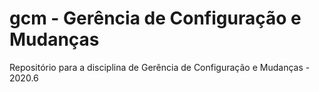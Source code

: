 # gcm - Gerência de Configuração e Mudanças
Repositório para a disciplina de Gerência de Configuração e Mudanças - 2020.6
